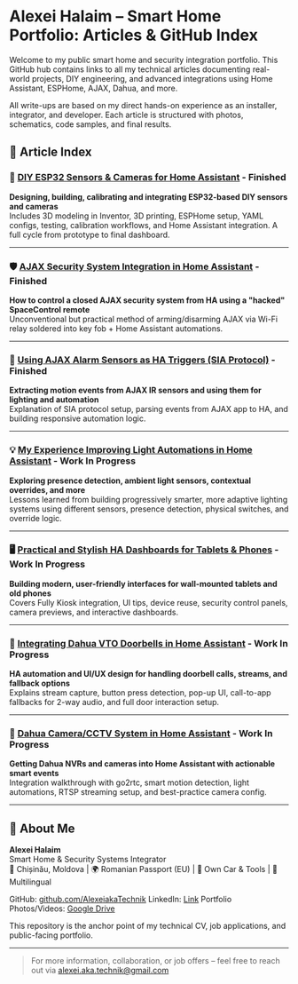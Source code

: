 # Alexei Halaim – Smart Home Portfolio: Articles & GitHub Index

Welcome to my public smart home and security integration portfolio. This GitHub hub contains links to all my technical articles documenting real-world projects, DIY engineering, and advanced integrations using Home Assistant, ESPHome, AJAX, Dahua, and more.

All write-ups are based on my direct hands-on experience as an installer, integrator, and developer. Each article is structured with photos, schematics, code samples, and final results.

## 📌 Article Index

### 🧪 [DIY ESP32 Sensors & Cameras for Home Assistant](https://github.com/AlexeiakaTechnik/DIY-esp32-esphome-homeassistant-sensors_cams) - Finished
**Designing, building, calibrating and integrating ESP32-based DIY sensors and cameras**  
Includes 3D modeling in Inventor, 3D printing, ESPHome setup, YAML configs, testing, calibration workflows, and Home Assistant integration. A full cycle from prototype to final dashboard.

---

### 🛡️ [AJAX Security System Integration in Home Assistant](https://github.com/AlexeiakaTechnik/AJAX_security-integration-in-Home_Assistant) - Finished
**How to control a closed AJAX security system from HA using a "hacked" SpaceControl remote**  
Unconventional but practical method of arming/disarming AJAX via Wi-Fi relay soldered into key fob + Home Assistant automations.

---

### 📡 [Using AJAX Alarm Sensors as HA Triggers (SIA Protocol)](https://github.com/AlexeiakaTechnik/Use-Ajax-Security-alarm-sensors-as-a-Automation-Triggers-in-Home-Assistant) - Finished
**Extracting motion events from AJAX IR sensors and using them for lighting and automation**  
Explanation of SIA protocol setup, parsing events from AJAX app to HA, and building responsive automation logic.

---

### 💡 [My Experience Improving Light Automations in Home Assistant](https://github.com/AlexeiakaTechnik/My-experience-of-improving-Light-Automations-in-Home-Assistant) - Work In Progress
**Exploring presence detection, ambient light sensors, contextual overrides, and more**  
Lessons learned from building progressively smarter, more adaptive lighting systems using different sensors, presence detection, physical switches, and override logic.

---

### 🖥️ [Practical and Stylish HA Dashboards for Tablets & Phones](https://github.com/AlexeiakaTechnik/Practial-and-stylish-Home-Assistant-Dashboards-for-Tablets-and-Mobile-Phones) - Work In Progress
**Building modern, user-friendly interfaces for wall-mounted tablets and old phones**  
Covers Fully Kiosk integration, UI tips, device reuse, security control panels, camera previews, and interactive dashboards.

---

### 🚪 [Integrating Dahua VTO Doorbells in Home Assistant](https://github.com/AlexeiakaTechnik/Integration-of-Dahua-VTOs-Doorbells-into-Home-Assistant-and-creating-UI-for-it) - Work In Progress
**HA automation and UI/UX design for handling doorbell calls, streams, and fallback options**  
Explains stream capture, button press detection, pop-up UI, call-to-app fallbacks for 2-way audio, and full door interaction setup.

---

### 🎥 [Dahua Camera/CCTV System in Home Assistant](https://github.com/AlexeiakaTechnik/Integrating-Dahua-Cameras-CCTV-System-in-Home-Assistant) - Work In Progress
**Getting Dahua NVRs and cameras into Home Assistant with actionable smart events**  
Integration walkthrough with go2rtc, smart motion detection, light automations, RTSP streaming setup, and best-practice camera config.

---

## 💼 About Me
**Alexei Halaim**  
Smart Home & Security Systems Integrator  
📍 Chișinău, Moldova | 🌍 Romanian Passport (EU) | 🚗 Own Car & Tools | 💬 Multilingual  

GitHub: [github.com/AlexeiakaTechnik](https://github.com/AlexeiakaTechnik)
LinkedIn: [Link](https://www.linkedin.com/in/alexei-halaim-b62326172?lipi=urn%3Ali%3Apage%3Ad_flagship3_profile_view_base_contact_details%3B6ZO0z%2FNmSX%2BKfpzKbW93Dg%3D%3D)
Portfolio Photos/Videos: [Google Drive](https://drive.google.com/drive/folders/1B0h1R6o8KGoRNpjO1Q4JvHz6IWTyOoRs?usp=drive_link)

This repository is the anchor point of my technical CV, job applications, and public-facing portfolio.

---

> For more information, collaboration, or job offers – feel free to reach out via [alexei.aka.technik@gmail.com](mailto:alexei.aka.technik@gmail.com)
